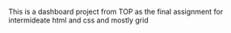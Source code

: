This is a dashboard project from TOP as the final assignment for intermideate html and css and mostly grid